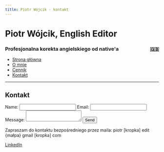```yaml
---
title: Piotr Wójcik - kontakt
---
```

<link rel="stylesheet" href="style.css">

# Piotr Wójcik, English Editor

<h3><div style="float: left">Profesjonalna korekta angielskiego od native'a</div><div style="float: right"><a href="contact.html" title="Please click here for English">🇬🇧</a></div><div style="clear: both;"></div></h3>

- [Strona główna](index.md)
- [O mnie](omnie.md)
- [Cennik](cennik.md)
- [Kontakt](kontakt.md)

---

## Kontakt

<form
  action="https://formspree.io/f/meqyqere"
  method="POST"
>
  <label>
    Name:
    <input type="text" name="name">
  </label>
  <label>
    Email:
    <input type="email" name="email">
  </label>
  <label>
    Message:
    <textarea name="message"></textarea>
  </label>
  <button type="submit">Send</button>
</form>

Zapraszam do kontaktu bezpośredniego przez maila: piotr \[kropka\] edit \{małpa\} gmail \[kropka\] com

[LinkedIn](https://pl.linkedin.com/in/pioioiotr)
